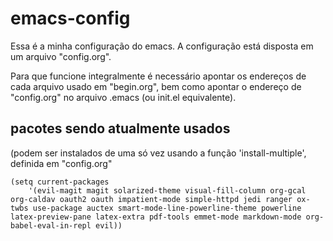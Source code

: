 # emacs-config

Essa é a minha configuração do emacs.
A configuração está disposta em um arquivo "config.org".

Para que funcione integralmente é necessário apontar os endereços de cada arquivo usado em "begin.org", bem como apontar o endereço de "config.org" no arquivo .emacs (ou init.el equivalente).

## pacotes sendo atualmente usados

(podem ser instalados de uma só vez usando a função 'install-multiple', definida em "config.org"

```emacs-lisp 
(setq current-packages 
	'(evil-magit magit solarized-theme visual-fill-column org-gcal org-caldav oauth2 oauth impatient-mode simple-httpd jedi ranger ox-twbs use-package auctex smart-mode-line-powerline-theme powerline latex-preview-pane latex-extra pdf-tools emmet-mode markdown-mode org-babel-eval-in-repl evil))
```
